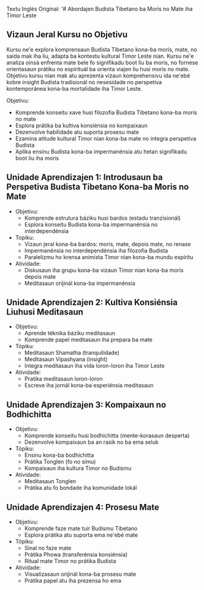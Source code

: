Textu Inglés Original: '# Abordajen Budista Tibetano ba Moris no Mate iha Timor Leste

## Vizaun Jeral Kursu no Objetivu

Kursu ne'e explora komprensaun Budista Tibetano kona-ba moris, mate, no saida mak iha liu, adapta ba kontestu kultural Timor Leste nian. Kursu ne'e analiza oinsá enfrenta mate bele fo signifikadu boot liu ba moris, no fornese orientasaun prátiku no espirituál ba orienta viajen liu husi moris no mate. Objetivu kursu nian mak atu aprezenta vizaun komprehensivu ida ne'ebé kobre insight Budista tradisionál no nesesidade no perspetiva kontemporánea kona-ba mortalidade iha Timor Leste.

Objetivu:
- Komprende konseitu xave husi filozofia Budista Tibetano kona-ba moris no mate
- Esplora prátika ba kultiva konsiénsia no kompaixaun 
- Dezenvolve habilidade atu suporta prosesu mate
- Ezamina atitude kultural Timor nian kona-ba mate no integra perspetiva Budista
- Aplika ensinu Budista kona-ba impermanénsia atu hetan signifikadu boot liu iha moris

## Unidade Aprendizajen 1: Introdusaun ba Perspetiva Budista Tibetano Kona-ba Moris no Mate
- Objetivu:
  * Komprende estrutura báziku husi bardos (estadu tranzisionál)
  * Esplora konseitu Budista kona-ba impermanénsia no interdependénsia
- Topiku:
  * Vizaun jeral kona-ba bardos: moris, mate, depois mate, no renase
  * Impermanénsia no interdependénsia iha filozofia Budista
  * Paralelizmu ho krensa animista Timor nian kona-ba mundu espíritu
- Atividade:
  * Diskusaun iha grupu kona-ba vizaun Timor nian kona-ba moris depois mate
  * Meditasaun orijinál kona-ba impermanénsia

## Unidade Aprendizajen 2: Kultiva Konsiénsia Liuhusi Meditasaun 
- Objetivu:
  * Aprende téknika báziku meditasaun
  * Komprende papel meditasaun iha prepara ba mate
- Tópiku:
  * Meditasaun Shamatha (tranquilidade)  
  * Meditasaun Vipashyana (insight)
  * Integra meditasaun iha vida loron-loron iha Timor Leste
- Atividade:
  * Pratika meditasaun loron-loron
  * Escreve iha jornál kona-ba esperiénsia meditasaun

## Unidade Aprendizajen 3: Kompaixaun no Bodhichitta
- Objetivu:
  * Komprende konseitu husi bodhichitta (mente-korasaun desperta)
  * Dezenvolve kompaixaun ba an rasik no ba ema seluk
- Tópiku:
  * Ensinu kona-ba bodhichitta
  * Prátika Tonglen (fo no simu)
  * Kompaixaun iha kultura Timor no Budismu
- Atividade:
  * Meditasaun Tonglen
  * Prátika atu fo bondade iha komunidade lokál

## Unidade Aprendizajen 4: Prosesu Mate 
- Objetivu:
  * Komprende faze mate tuir Budismu Tibetano
  * Esplora prátika atu suporta ema ne'ebé mate
- Tópiku:
  * Sinal no faze mate
  * Prátika Phowa (transferénsia konsiénsia)
  * Ritual mate Timor no prátika Budista
- Atividade:
  * Visualizasaun orijinál kona-ba prosesu mate
  * Prátika papel atu iha prezensa ho ema